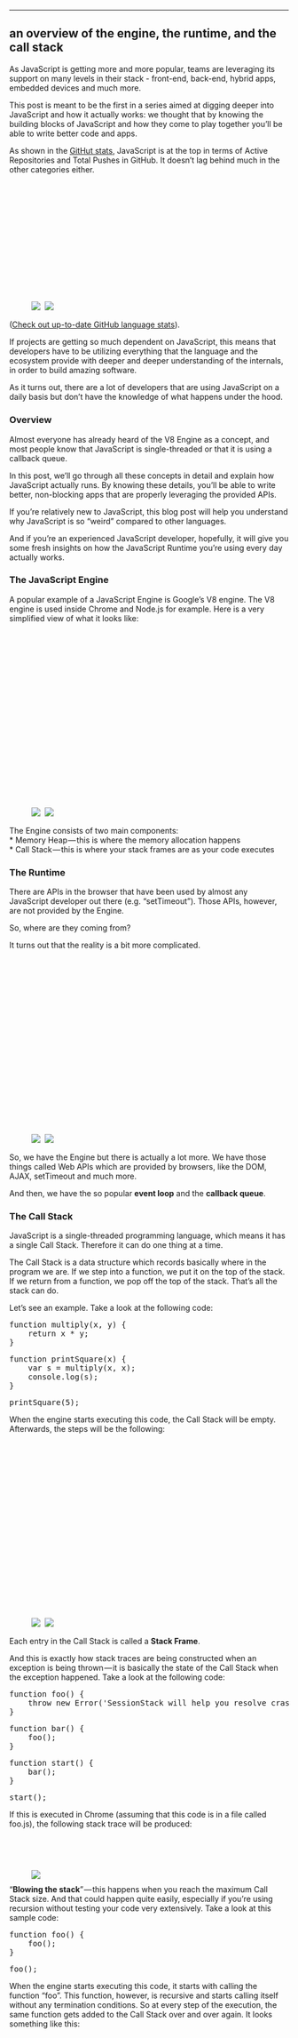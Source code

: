 <div class="postArticle-content js-postField js-notesSource js-trackedPost" data-post-id="b0bacc073cf" data-source="post_page" data-collection-id="12d1b859d4e4" data-tracking-context="postPage">
                            <section name="3b2a" class="section section--body section--first section--last">
                                <div class="section-divider">
                                    <hr class="section-divider">
                                </div>
                                <div class="section-content">
                                    <div class="section-inner sectionLayout--insetColumn">
                                        <h1 name="fb60" id="fb60" class="graf graf--h3 graf--leading graf--title">an overview of the engine, the runtime, and the call stack</h1>
                                        <p name="a1cc" id="a1cc" class="graf graf--p graf-after--h3">As JavaScript is getting more and more popular, teams are leveraging its support on many levels in their stack - front-end, back-end, hybrid apps, embedded devices and much more.</p>
                                        <p name="463f" id="463f" class="graf graf--p graf-after--p">This post is meant to be the first in a series aimed at digging deeper into JavaScript and how it actually works: we thought that by knowing the building blocks of JavaScript and how they come to play together you’ll be able to write better code and apps.</p>
                                        <p name="b490" id="b490" class="graf graf--p graf-after--p">As shown in the <a href="http://githut.info/" data-href="http://githut.info/" class="markup--anchor markup--p-anchor" rel="noopener" target="_blank">GitHut stats</a>, JavaScript is at the top in terms of Active Repositories and Total Pushes in GitHub. It doesn’t lag behind much in the other categories either.</p>
                                        <figure name="f0c4" id="f0c4" class="graf graf--figure graf-after--p">
                                            <div class="aspectRatioPlaceholder is-locked" style="max-width: 700px; max-height: 356px;">
                                                <div class="aspectRatioPlaceholder-fill" style="padding-bottom: 50.8%;"></div>
                                                <div class="progressiveMedia js-progressiveMedia graf-image" data-image-id="1*Zf4reZZJ9DCKsXf5CSXghg.png" data-width="1518" data-height="771" data-action="zoom" data-action-value="1*Zf4reZZJ9DCKsXf5CSXghg.png"><img src="https://cdn-images-1.medium.com/freeze/max/30/1*Zf4reZZJ9DCKsXf5CSXghg.png?q=20" crossorigin="anonymous" class="progressiveMedia-thumbnail js-progressiveMedia-thumbnail">
                                                    <canvas class="progressiveMedia-canvas js-progressiveMedia-canvas"></canvas><img class="progressiveMedia-image js-progressiveMedia-image" data-src="https://cdn-images-1.medium.com/max/800/1*Zf4reZZJ9DCKsXf5CSXghg.png">
                                                    <noscript class="js-progressiveMedia-inner"><img class="progressiveMedia-noscript js-progressiveMedia-inner" src="https://cdn-images-1.medium.com/max/800/1*Zf4reZZJ9DCKsXf5CSXghg.png"></noscript>
                                                </div>
                                            </div>
                                        </figure>
                                        <p name="c69d" id="c69d" class="graf graf--p graf-after--figure">(<a href="https://madnight.github.io/githut/" data-href="https://madnight.github.io/githut/" class="markup--anchor markup--p-anchor" rel="noopener" target="_blank">Check out up-to-date GitHub language stats</a>).</p>
                                        <p name="0b7e" id="0b7e" class="graf graf--p graf-after--p">If projects are getting so much dependent on JavaScript, this means that developers have to be utilizing everything that the language and the ecosystem provide with deeper and deeper understanding of the internals, in order to build amazing software.</p>
                                        <p name="b392" id="b392" class="graf graf--p graf-after--p">As it turns out, there are a lot of developers that are using JavaScript on a daily basis but don’t have the knowledge of what happens under the hood.</p>
                                        <h3 name="da08" id="da08" class="graf graf--h3 graf-after--p">Overview</h3>
                                        <p name="680c" id="680c" class="graf graf--p graf-after--h3">Almost everyone has already heard of the V8 Engine as a concept, and most people know that JavaScript is single-threaded or that it is using a callback queue.</p>
                                        <p name="e23e" id="e23e" class="graf graf--p graf-after--p">In this post, we’ll go through all these concepts in detail and explain how JavaScript actually runs. By knowing these details, you’ll be able to write better, non-blocking apps that are properly leveraging the provided APIs.</p>
                                        <p name="8eea" id="8eea" class="graf graf--p graf-after--p">If you’re relatively new to JavaScript, this blog post will help you understand why JavaScript is so “weird” compared to other languages.</p>
                                        <p name="65da" id="65da" class="graf graf--p graf-after--p">And if you’re an experienced JavaScript developer, hopefully, it will give you some fresh insights on how the JavaScript Runtime you’re using every day actually works.</p>
                                        <h3 name="0129" id="0129" class="graf graf--h3 graf-after--p"><strong class="markup--strong markup--h3-strong">The JavaScript Engine</strong></h3>
                                        <p name="8900" id="8900" class="graf graf--p graf-after--h3">A popular example of a JavaScript Engine is Google’s V8 engine. The V8 engine is used inside Chrome and Node.js for example. Here is a very simplified view of what it looks like:</p>
                                        <figure name="e71d" id="e71d" class="graf graf--figure graf-after--p">
                                            <div class="aspectRatioPlaceholder is-locked" style="max-width: 700px; max-height: 525px;">
                                                <div class="aspectRatioPlaceholder-fill" style="padding-bottom: 75%;"></div>
                                                <div class="progressiveMedia js-progressiveMedia graf-image" data-image-id="1*OnH_DlbNAPvB9KLxUCyMsA.png" data-width="1024" data-height="768" data-action="zoom" data-action-value="1*OnH_DlbNAPvB9KLxUCyMsA.png"><img src="https://cdn-images-1.medium.com/freeze/max/30/1*OnH_DlbNAPvB9KLxUCyMsA.png?q=20" crossorigin="anonymous" class="progressiveMedia-thumbnail js-progressiveMedia-thumbnail">
                                                    <canvas class="progressiveMedia-canvas js-progressiveMedia-canvas"></canvas><img class="progressiveMedia-image js-progressiveMedia-image" data-src="https://cdn-images-1.medium.com/max/800/1*OnH_DlbNAPvB9KLxUCyMsA.png">
                                                    <noscript class="js-progressiveMedia-inner"><img class="progressiveMedia-noscript js-progressiveMedia-inner" src="https://cdn-images-1.medium.com/max/800/1*OnH_DlbNAPvB9KLxUCyMsA.png"></noscript>
                                                </div>
                                            </div>
                                        </figure>
                                        <p name="1616" id="1616" class="graf graf--p graf-after--figure">The Engine consists of two main components:
                                            <br>* Memory Heap — this is where the memory allocation happens
                                            <br>* Call Stack — this is where your stack frames are as your code executes</p>
                                        <h3 name="6bfc" id="6bfc" class="graf graf--h3 graf-after--p"><strong class="markup--strong markup--h3-strong">The Runtime</strong></h3>
                                        <p name="8f32" id="8f32" class="graf graf--p graf-after--h3">There are APIs in the browser that have been used by almost any JavaScript developer out there (e.g. “setTimeout”). Those APIs, however, are not provided by the Engine.</p>
                                        <p name="f504" id="f504" class="graf graf--p graf-after--p">So, where are they coming from?</p>
                                        <p name="11b5" id="11b5" class="graf graf--p graf-after--p">It turns out that the reality is a bit more complicated.</p>
                                        <figure name="5481" id="5481" class="graf graf--figure graf-after--p">
                                            <div class="aspectRatioPlaceholder is-locked" style="max-width: 700px; max-height: 525px;">
                                                <div class="aspectRatioPlaceholder-fill" style="padding-bottom: 75%;"></div>
                                                <div class="progressiveMedia js-progressiveMedia graf-image" data-image-id="1*4lHHyfEhVB0LnQ3HlhSs8g.png" data-width="1024" data-height="768" data-is-featured="true" data-action="zoom" data-action-value="1*4lHHyfEhVB0LnQ3HlhSs8g.png"><img src="https://cdn-images-1.medium.com/freeze/max/30/1*4lHHyfEhVB0LnQ3HlhSs8g.png?q=20" crossorigin="anonymous" class="progressiveMedia-thumbnail js-progressiveMedia-thumbnail">
                                                    <canvas class="progressiveMedia-canvas js-progressiveMedia-canvas"></canvas><img class="progressiveMedia-image js-progressiveMedia-image" data-src="https://cdn-images-1.medium.com/max/800/1*4lHHyfEhVB0LnQ3HlhSs8g.png">
                                                    <noscript class="js-progressiveMedia-inner"><img class="progressiveMedia-noscript js-progressiveMedia-inner" src="https://cdn-images-1.medium.com/max/800/1*4lHHyfEhVB0LnQ3HlhSs8g.png"></noscript>
                                                </div>
                                            </div>
                                        </figure>
                                        <p name="46cf" id="46cf" class="graf graf--p graf-after--figure">So, we have the Engine but there is actually a lot more. We have those things called Web APIs which are provided by browsers, like the DOM, AJAX, setTimeout and much more.</p>
                                        <p name="dae7" id="dae7" class="graf graf--p graf-after--p">And then, we have the so popular <strong class="markup--strong markup--p-strong">event loop</strong> and the <strong class="markup--strong markup--p-strong">callback queue</strong>.</p>
                                        <h3 name="6e11" id="6e11" class="graf graf--h3 graf-after--p">The Call Stack</h3>
                                        <p name="ebb8" id="ebb8" class="graf graf--p graf-after--h3">JavaScript is a single-threaded programming language, which means it has a single Call Stack. Therefore it can do one thing at a time.</p>
                                        <p name="7b07" id="7b07" class="graf graf--p graf-after--p">The Call Stack is a data structure which records basically where in the program we are. If we step into a function, we put it on the top of the stack. If we return from a function, we pop off the top of the stack. That’s all the stack can do.</p>
                                        <p name="b8b8" id="b8b8" class="graf graf--p graf-after--p">Let’s see an example. Take a look at the following code:</p><pre name="ca2b" id="ca2b" class="graf graf--pre graf-after--p">function multiply(x, y) {<br>    return x * y;<br>}</pre><pre name="3648" id="3648" class="graf graf--pre graf-after--pre">function printSquare(x) {<br>    var s = multiply(x, x);<br>    console.log(s);<br>}</pre><pre name="c017" id="c017" class="graf graf--pre graf-after--pre">printSquare(5);</pre>
                                        <p name="566a" id="566a" class="graf graf--p graf-after--pre">When the engine starts executing this code, the Call Stack will be empty. Afterwards, the steps will be the following:</p>
                                        <figure name="f2da" id="f2da" class="graf graf--figure graf-after--p">
                                            <div class="aspectRatioPlaceholder is-locked" style="max-width: 700px; max-height: 525px;">
                                                <div class="aspectRatioPlaceholder-fill" style="padding-bottom: 75%;"></div>
                                                <div class="progressiveMedia js-progressiveMedia graf-image" data-image-id="1*Yp1KOt_UJ47HChmS9y7KXw.png" data-width="1024" data-height="768" data-action="zoom" data-action-value="1*Yp1KOt_UJ47HChmS9y7KXw.png"><img src="https://cdn-images-1.medium.com/freeze/max/30/1*Yp1KOt_UJ47HChmS9y7KXw.png?q=20" crossorigin="anonymous" class="progressiveMedia-thumbnail js-progressiveMedia-thumbnail">
                                                    <canvas class="progressiveMedia-canvas js-progressiveMedia-canvas"></canvas><img class="progressiveMedia-image js-progressiveMedia-image" data-src="https://cdn-images-1.medium.com/max/800/1*Yp1KOt_UJ47HChmS9y7KXw.png">
                                                    <noscript class="js-progressiveMedia-inner"><img class="progressiveMedia-noscript js-progressiveMedia-inner" src="https://cdn-images-1.medium.com/max/800/1*Yp1KOt_UJ47HChmS9y7KXw.png"></noscript>
                                                </div>
                                            </div>
                                        </figure>
                                        <p name="8217" id="8217" class="graf graf--p graf-after--figure">Each entry in the Call Stack is called a <strong class="markup--strong markup--p-strong">Stack Frame</strong>.</p>
                                        <p name="3d6d" id="3d6d" class="graf graf--p graf-after--p">And this is exactly how stack traces are being constructed when an exception is being thrown — it is basically the state of the Call Stack when the exception happened. Take a look at the following code:</p><pre name="b93c" id="b93c" class="graf graf--pre graf-after--p">function foo() {<br>    throw new Error(&#39;SessionStack will help you resolve crashes :)&#39;);<br>}</pre><pre name="6272" id="6272" class="graf graf--pre graf-after--pre">function bar() {<br>    foo();<br>}</pre><pre name="a1a7" id="a1a7" class="graf graf--pre graf-after--pre">function start() {<br>    bar();<br>}</pre><pre name="f386" id="f386" class="graf graf--pre graf-after--pre">start();</pre>
                                        <p name="443c" id="443c" class="graf graf--p graf-after--pre">If this is executed in Chrome (assuming that this code is in a file called foo.js), the following stack trace will be produced:</p>
                                        <figure name="940d" id="940d" class="graf graf--figure graf-after--p">
                                            <div class="aspectRatioPlaceholder is-locked" style="max-width: 507px; max-height: 73px;">
                                                <div class="aspectRatioPlaceholder-fill" style="padding-bottom: 14.399999999999999%;"></div><img class="graf-image" data-image-id="1*T-W_ihvl-9rG4dn18kP3Qw.png" data-width="507" data-height="73" src="https://cdn-images-1.medium.com/max/800/1*T-W_ihvl-9rG4dn18kP3Qw.png"></div>
                                        </figure>
                                        <p name="40cf" id="40cf" class="graf graf--p graf--startsWithDoubleQuote graf-after--figure">“<strong class="markup--strong markup--p-strong">Blowing the stack</strong>” — this happens when you reach the maximum Call Stack size. And that could happen quite easily, especially if you’re using recursion without testing your code very extensively. Take a look at this sample code:</p><pre name="70fd" id="70fd" class="graf graf--pre graf-after--p">function foo() {<br>    foo();<br>}</pre><pre name="8b4f" id="8b4f" class="graf graf--pre graf-after--pre">foo();</pre>
                                        <p name="0a6b" id="0a6b" class="graf graf--p graf-after--pre">When the engine starts executing this code, it starts with calling the function “foo”. This function, however, is recursive and starts calling itself without any termination conditions. So at every step of the execution, the same function gets added to the Call Stack over and over again. It looks something like this:</p>
                                        <figure name="0063" id="0063" class="graf graf--figure graf-after--p">
                                            <div class="aspectRatioPlaceholder is-locked" style="max-width: 700px; max-height: 525px;">
                                                <div class="aspectRatioPlaceholder-fill" style="padding-bottom: 75%;"></div>
                                                <div class="progressiveMedia js-progressiveMedia graf-image" data-image-id="1*AycFMDy9tlDmNoc5LXd9-g.png" data-width="1024" data-height="768" data-action="zoom" data-action-value="1*AycFMDy9tlDmNoc5LXd9-g.png"><img src="https://cdn-images-1.medium.com/freeze/max/30/1*AycFMDy9tlDmNoc5LXd9-g.png?q=20" crossorigin="anonymous" class="progressiveMedia-thumbnail js-progressiveMedia-thumbnail">
                                                    <canvas class="progressiveMedia-canvas js-progressiveMedia-canvas"></canvas><img class="progressiveMedia-image js-progressiveMedia-image" data-src="https://cdn-images-1.medium.com/max/800/1*AycFMDy9tlDmNoc5LXd9-g.png">
                                                    <noscript class="js-progressiveMedia-inner"><img class="progressiveMedia-noscript js-progressiveMedia-inner" src="https://cdn-images-1.medium.com/max/800/1*AycFMDy9tlDmNoc5LXd9-g.png"></noscript>
                                                </div>
                                            </div>
                                        </figure>
                                        <p name="5334" id="5334" class="graf graf--p graf-after--figure">At some point, however, the number of function calls in the Call Stack exceeds the actual size of the Call Stack, and the browser decides to take action, by throwing an error, which can look something like this:</p>
                                        <figure name="e742" id="e742" class="graf graf--figure graf-after--p">
                                            <div class="aspectRatioPlaceholder is-locked" style="max-width: 386px; max-height: 21px;">
                                                <div class="aspectRatioPlaceholder-fill" style="padding-bottom: 5.4%;"></div><img class="graf-image" data-image-id="1*e0nEd59RPKz9coyY8FX-uw.png" data-width="386" data-height="21" src="https://cdn-images-1.medium.com/max/800/1*e0nEd59RPKz9coyY8FX-uw.png"></div>
                                        </figure>
                                        <p name="3345" id="3345" class="graf graf--p graf-after--figure">Running code on a single thread can be quite easy since you don’t have to deal with complicated scenarios that are arising in multi-threaded environments — for example, deadlocks.</p>
                                        <p name="619b" id="619b" class="graf graf--p graf-after--p">But running on a single thread is quite limiting as well. Since JavaScript has a single Call Stack, <strong class="markup--strong markup--p-strong">what happens when things are slow?</strong></p>
                                        <h3 name="1796" id="1796" class="graf graf--h3 graf-after--p"><strong class="markup--strong markup--h3-strong">Concurrency &amp; the Event Loop</strong></h3>
                                        <p name="50e0" id="50e0" class="graf graf--p graf-after--h3">What happens when you have function calls in the Call Stack that take a huge amount of time in order to be processed? For example, imagine that you want to do some complex image transformation with JavaScript in the browser.</p>
                                        <p name="78e3" id="78e3" class="graf graf--p graf-after--p">You may ask — why is this even a problem? The problem is that while the Call Stack has functions to execute, the browser can’t actually do anything else — it’s getting blocked. This means that the browser can’t render, it can’t run any other code, it’s just stuck. And this creates problems if you want nice fluid UIs in your app.</p>
                                        <p name="f9ad" id="f9ad" class="graf graf--p graf-after--p">And that’s not the only problem. Once your browser starts processing so many tasks in the Call Stack, it may stop being responsive for quite a long time. And most browsers take action by raising an error, asking you whether you want to terminate the web page.</p>
                                        <figure name="08a2" id="08a2" class="graf graf--figure graf-after--p">
                                            <div class="aspectRatioPlaceholder is-locked" style="max-width: 462px; max-height: 288px;">
                                                <div class="aspectRatioPlaceholder-fill" style="padding-bottom: 62.3%;"></div>
                                                <div class="progressiveMedia js-progressiveMedia graf-image" data-image-id="1*WlMXK3rs_scqKTRV41au7g.jpeg" data-width="462" data-height="288"><img src="https://cdn-images-1.medium.com/freeze/max/30/1*WlMXK3rs_scqKTRV41au7g.jpeg?q=20" crossorigin="anonymous" class="progressiveMedia-thumbnail js-progressiveMedia-thumbnail">
                                                    <canvas class="progressiveMedia-canvas js-progressiveMedia-canvas"></canvas><img class="progressiveMedia-image js-progressiveMedia-image" data-src="https://cdn-images-1.medium.com/max/800/1*WlMXK3rs_scqKTRV41au7g.jpeg">
                                                    <noscript class="js-progressiveMedia-inner"><img class="progressiveMedia-noscript js-progressiveMedia-inner" src="https://cdn-images-1.medium.com/max/800/1*WlMXK3rs_scqKTRV41au7g.jpeg"></noscript>
                                                </div>
                                            </div>
                                        </figure>
                                        <p name="de3e" id="de3e" class="graf graf--p graf-after--figure">Now, that’s not the best user experience out there, is it?</p>
                                        <p name="4715" id="4715" class="graf graf--p graf-after--p">So, how can we execute heavy code without blocking the UI and making the browser unresponsive? Well, the solution is <strong class="markup--strong markup--p-strong">asynchronous callbacks</strong>.</p>
                                        <p name="24af" id="24af" class="graf graf--p graf-after--p">This will be explained in greater detail in <strong class="markup--strong markup--p-strong">Part 2</strong> of the “How JavaScript actually works” tutorial: “I<a href="https://blog.sessionstack.com/how-javascript-works-inside-the-v8-engine-5-tips-on-how-to-write-optimized-code-ac089e62b12e" data-href="https://blog.sessionstack.com/how-javascript-works-inside-the-v8-engine-5-tips-on-how-to-write-optimized-code-ac089e62b12e" class="markup--anchor markup--p-anchor" target="_blank">nside the V8 engine + 5 tips on how to write optimized code</a>”.</p>
                                        <p name="d415" id="d415" class="graf graf--p graf-after--p">In the meantime, if you’re having a hard time reproducing and understanding issues in your JavaScript apps, take a look at <a href="https://www.sessionstack.com" data-href="https://www.sessionstack.com" class="markup--anchor markup--p-anchor" rel="noopener" target="_blank">SessionStack</a>. SessionStack records everything in your web apps: all DOM changes, user interactions, JavaScript exceptions, stack traces, failed network requests, and debug messages.</p>
                                        <p name="0586" id="0586" class="graf graf--p graf-after--p">With SessionStack, you can replay issues in your web apps as videos and see everything that happened to your user.</p>
                                        <p name="f08d" id="f08d" class="graf graf--p graf-after--p">There is a free plan that allows you to <a href="https://www.sessionstack.com/signup/" data-href="https://www.sessionstack.com/signup/" class="markup--anchor markup--p-anchor" rel="noopener" target="_blank">get started for free</a>.</p>
                                        <figure name="11c8" id="11c8" class="graf graf--figure graf-after--p graf--trailing">
                                            <div class="aspectRatioPlaceholder is-locked" style="max-width: 700px; max-height: 389px;">
                                                <div class="aspectRatioPlaceholder-fill" style="padding-bottom: 55.60000000000001%;"></div>
                                                <div class="progressiveMedia js-progressiveMedia graf-image" data-image-id="1*kEQmoMuNBDfZKNSBh0tvRA.png" data-width="1031" data-height="573" data-action="zoom" data-action-value="1*kEQmoMuNBDfZKNSBh0tvRA.png"><img src="https://cdn-images-1.medium.com/freeze/max/30/1*kEQmoMuNBDfZKNSBh0tvRA.png?q=20" crossorigin="anonymous" class="progressiveMedia-thumbnail js-progressiveMedia-thumbnail">
                                                    <canvas class="progressiveMedia-canvas js-progressiveMedia-canvas"></canvas><img class="progressiveMedia-image js-progressiveMedia-image" data-src="https://cdn-images-1.medium.com/max/800/1*kEQmoMuNBDfZKNSBh0tvRA.png">
                                                    <noscript class="js-progressiveMedia-inner"><img class="progressiveMedia-noscript js-progressiveMedia-inner" src="https://cdn-images-1.medium.com/max/800/1*kEQmoMuNBDfZKNSBh0tvRA.png"></noscript>
                                                </div>
                                            </div>
                                        </figure>
                                    </div>
                                </div>
                            </section>
                        </div>
